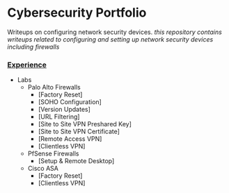 # Cybersecurity Portfolio
Writeups on configuring network security devices.
*this repository contains writeups related to configuring and setting up network security devices including firewalls*

### <ins>Experience</ins>
- Labs
  - Palo Alto Firewalls
    - [Factory Reset]
    - [SOHO Configuration]
    - [Version Updates]
    - [URL Filtering]
    - [Site to Site VPN Preshared Key]
    - [Site to Site VPN Certificate]
    - [Remote Access VPN]
    - [Clientless VPN]
  - PfSense Firewalls
    - [Setup & Remote Desktop]
  - Cisco ASA
    - [Factory Reset]
    - [Clientless VPN]
